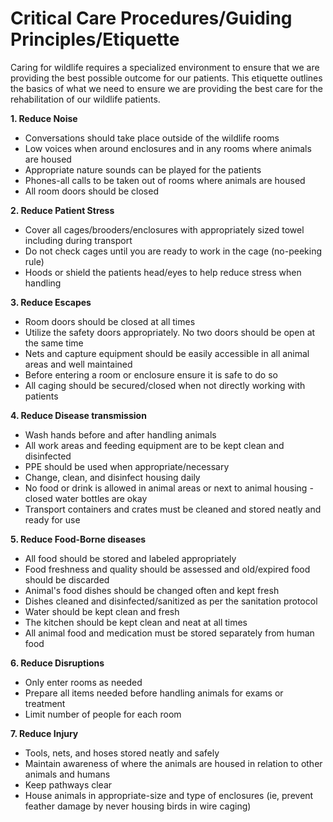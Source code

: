 # Critical Care Procedures/Guiding Principles/Etiquette

Caring for wildlife requires a specialized environment to ensure that we are providing the best possible outcome for our patients. This etiquette outlines the basics of what we need to ensure we are providing the best care for the rehabilitation of our wildlife patients.

**1. Reduce Noise**
- Conversations should take place outside of the wildlife rooms
- Low voices when around enclosures and in any rooms where animals are housed
- Appropriate nature sounds can be played for the patients
- Phones-all calls to be taken out of rooms where animals are housed
- All room doors should be closed 

**2. Reduce Patient Stress**
- Cover all cages/brooders/enclosures with appropriately sized towel including during transport
- Do not check cages until you are ready to work in the cage (no-peeking rule)
- Hoods or shield the patients head/eyes  to help reduce stress when handling

**3. Reduce Escapes**
- Room doors should be closed at all times
- Utilize the safety doors appropriately. No two doors should be open at the same time
- Nets and capture equipment should be easily accessible in all animal areas and well maintained 
- Before entering a room or enclosure ensure it is safe to do so
- All caging should be secured/closed when not directly working with patients

**4. Reduce Disease transmission**
- Wash hands before and after handling animals
- All work areas and feeding equipment are to be kept clean and disinfected
- PPE should be used when appropriate/necessary 
- Change, clean, and disinfect housing daily
- No food or drink is allowed in animal areas or next to animal housing - closed water bottles are okay
- Transport containers and crates must be cleaned and stored neatly and ready for use

**5. Reduce Food-Borne diseases**
- All food should be stored and labeled appropriately
- Food freshness and quality should be assessed and old/expired food should be discarded
- Animal's food dishes should be changed often and kept fresh
- Dishes cleaned and disinfected/sanitized as per the sanitation protocol 
- Water should be kept clean and fresh
- The kitchen should be kept clean and neat at all times
- All animal food and medication must be stored separately from human food 

**6. Reduce Disruptions**
- Only enter rooms as needed
- Prepare all items needed before handling animals for exams or treatment
- Limit number of people for each room

**7. Reduce Injury**
- Tools, nets, and hoses stored neatly and safely
- Maintain awareness of where the animals are housed in relation to other animals and humans
- Keep pathways clear
- House animals in appropriate-size and type of enclosures (ie, prevent feather damage by never housing birds in wire caging)